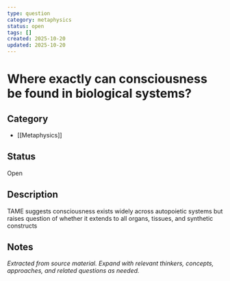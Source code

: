 ```yaml
---
type: question
category: metaphysics
status: open
tags: []
created: 2025-10-20
updated: 2025-10-20
---
```


# Where exactly can consciousness be found in biological systems?

## Category

- [[Metaphysics]]

## Status

Open

## Description

TAME suggests consciousness exists widely across autopoietic systems but raises question of whether it extends to all organs, tissues, and synthetic constructs

## Notes

*Extracted from source material. Expand with relevant thinkers, concepts, approaches, and related questions as needed.*
